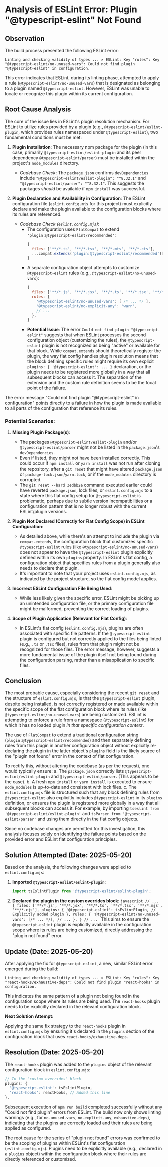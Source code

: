 # Analysis of ESLint Error: Plugin "@typescript-eslint" Not Found

## Observation

The build process presented the following ESLint error:

`Linting and checking validity of types ... ⨯ ESLint: Key "rules": Key "@typescript-eslint/no-unused-vars": Could not find plugin "@typescript-eslint" in configuration.`

This error indicates that ESLint, during its linting phase, attempted to apply a rule (`@typescript-eslint/no-unused-vars`) that is designated as belonging to a plugin named `@typescript-eslint`. However, ESLint was unable to locate or recognize this plugin within its current configuration.

## Root Cause Analysis

The core of the issue lies in ESLint's plugin resolution mechanism. For ESLint to utilize rules provided by a plugin (e.g., `@typescript-eslint/eslint-plugin`, which provides rules namespaced under `@typescript-eslint`), two fundamental conditions must be met:

1.  **Plugin Installation**: The necessary npm package for the plugin (in this case, primarily `@typescript-eslint/eslint-plugin` and its peer dependency `@typescript-eslint/parser`) must be installed within the project's `node_modules` directory.

    - _Codebase Check_: The `package.json` confirms `devDependencies` include `"@typescript-eslint/eslint-plugin": "^8.32.1"` and `"@typescript-eslint/parser": "^8.32.1"`. This suggests the packages _should_ be available if `npm install` was successful.

2.  **Plugin Declaration and Availability in Configuration**: The ESLint configuration file (`eslint.config.mjs` for this project) must explicitly declare and make the plugin available to the configuration blocks where its rules are referenced.
    - _Codebase Check (`eslint.config.mjs`)_:
      - The configuration uses `FlatCompat` to extend `'plugin:@typescript-eslint/recommended'`:
        ```javascript
        {
          files: ['**/*.ts', '**/*.tsx', '**/*.mts', '**/*.cts'],
          ...compat.extends('plugin:@typescript-eslint/recommended')[0],
        }
        ```
      - A separate configuration object attempts to customize `@typescript-eslint` rules (e.g., `@typescript-eslint/no-unused-vars`):
        ```javascript
        {
          files: ['**/*.js', '**/*.jsx', '**/*.ts', '**/*.tsx', '**/*.mjs', '**/*.cjs'],
          rules: {
            '@typescript-eslint/no-unused-vars': [ /* ... */ ],
            '@typescript-eslint/no-explicit-any': 'warn',
            // ...
          },
        }
        ```
      - **Potential Issue**: The error `Could not find plugin "@typescript-eslint"` suggests that when ESLint processes the second configuration object (customizing the rules), the `@typescript-eslint` plugin is not recognized as being "active" or available for that block. While `compat.extends` should theoretically register the plugin, the way flat config handles plugin resolution means that the block defining specific rules might require its own explicit `plugins: { '@typescript-eslint': ... }` declaration, or the plugin needs to be registered more globally in a way that all subsequent blocks can access it. The separation of the extension and the custom rule definition seems to be the focal point of the failure.

The error message "Could not find plugin "@typescript-eslint" in configuration" points directly to a failure in how the plugin is made available to all parts of the configuration that reference its rules.

### Potential Scenarios:

1.  **Missing Plugin Package(s)**:

    - The packages `@typescript-eslint/eslint-plugin` and/or `@typescript-eslint/parser` might not be listed in the `package.json`'s `devDependencies`.
    - Even if listed, they might not have been installed correctly. This could occur if `npm install` or `yarn install` was not run after cloning the repository, after a `git reset` that might have altered `package.json` or `package-lock.json`/`yarn.lock`, or if the `node_modules` directory is corrupted.
    - The `git reset --hard 3edbb2e` command executed earlier could have reverted `package.json`, lock files, or `eslint.config.mjs` to a state where this flat config setup for `@typescript-eslint` is problematic, perhaps due to subtle version incompatibilities or a configuration pattern that is no longer robust with the current ESLint/plugin versions.

2.  **Plugin Not Declared (Correctly for Flat Config Scope) in ESLint Configuration**:

    - As detailed above, while there's an attempt to include the plugin via `compat.extends`, the configuration block that customizes specific `@typescript-eslint` rules (like `@typescript-eslint/no-unused-vars`) does not appear to have the `@typescript-eslint` plugin explicitly defined within its own `plugins` property. In ESLint's flat config, a configuration object that specifies rules from a plugin generally also needs to declare that plugin.
    - It's important to note that your project uses `eslint.config.mjs`, as indicated by the project structure, so the flat config model applies.

3.  **Incorrect ESLint Configuration File Being Used**:

    - While less likely given the specific error, ESLint might be picking up an unintended configuration file, or the primary configuration file might be malformed, preventing the correct loading of plugins.

4.  **Scope of Plugin Application (Relevant for Flat Config)**:
    - In ESLint's flat config (`eslint.config.mjs`), plugins are often associated with specific file patterns. If the `@typescript-eslint` plugin is configured but not correctly applied to the files being linted (e.g., `.ts` or `.tsx` files), rules from that plugin might not be recognized for those files. The error message, however, suggests a more fundamental issue of the plugin itself not being found during the configuration parsing, rather than a misapplication to specific files.

## Conclusion

The most probable cause, especially considering the recent `git reset` and the structure of `eslint.config.mjs`, is that the `@typescript-eslint` plugin, despite being installed, is not correctly registered or made available within the specific scope of the flat configuration block where its rules (like `@typescript-eslint/no-unused-vars`) are being customized. ESLint is attempting to enforce a rule from a namespace (`@typescript-eslint`) for which it has no loaded plugin _in that specific configuration context_.

The use of `FlatCompat` to extend a traditional configuration string (`plugin:@typescript-eslint/recommended`) and then separately defining rules from this plugin in another configuration object without explicitly re-declaring the plugin in the latter object's `plugins` field is the likely source of the "plugin not found" error in the context of flat configuration.

To rectify this, without altering the codebase (as per the request), one would typically ensure:
a. The `package.json` correctly lists `@typescript-eslint/eslint-plugin` and `@typescript-eslint/parser`. (This appears to be the case).
b. A fresh `npm install` or `yarn install` is executed to ensure `node_modules` is up-to-date and consistent with lock files.
c. The `eslint.config.mjs` file is structured such that any block defining rules from `@typescript-eslint` also explicitly includes `@typescript-eslint` in its `plugins` definition, or ensures the plugin is registered more globally in a way that all subsequent blocks can access it. For example, by importing `tseslint from '@typescript-eslint/eslint-plugin'` and `tsParser from '@typescript-eslint/parser'` and using them directly in the flat config objects.

Since no codebase changes are permitted for this investigation, this analysis focuses solely on identifying the failure points based on the provided error and ESLint flat configuration principles.

## Solution Attempted (Date: 2025-05-20)

Based on the analysis, the following changes were applied to `eslint.config.mjs`:

1.  **Imported `@typescript-eslint/eslint-plugin`**:
    ```javascript
    import tsEslintPlugin from '@typescript-eslint/eslint-plugin';
    ```
2.  **Declared the plugin in the custom overrides block**:
    `javascript
// ...
{
  files: ['**/*.js', '**/*.jsx', '**/*.ts', '**/*.tsx', '**/*.mjs', '**/*.cjs'],
  plugins: {
    '@typescript-eslint': tsEslintPlugin, // Explicitly added plugin
  },
  rules: {
    '@typescript-eslint/no-unused-vars': [/* ... */],
    // ...
  },
}
// ...
`
    This aims to ensure the `@typescript-eslint` plugin is explicitly available in the configuration scope where its rules are being customized, directly addressing the "plugin not found" error.

## Update (Date: 2025-05-20)

After applying the fix for `@typescript-eslint`, a new, similar ESLint error emerged during the build:

`Linting and checking validity of types ... ⨯ ESLint: Key "rules": Key "react-hooks/exhaustive-deps": Could not find plugin "react-hooks" in configuration.`

This indicates the same pattern of a plugin not being found in the configuration scope where its rules are being used. The `react-hooks` plugin needs to be explicitly declared in the relevant configuration block.

**Next Solution Attempt:**

Applying the same fix strategy to the `react-hooks` plugin in `eslint.config.mjs` by ensuring it's declared in the `plugins` section of the configuration block that uses `react-hooks/exhaustive-deps`.

## Resolution (Date: 2025-05-20)

The `react-hooks` plugin was added to the `plugins` object of the relevant configuration block in `eslint.config.mjs`:

```javascript
// In the "custom overrides" block
plugins: {
  '@typescript-eslint': tsEslintPlugin,
  'react-hooks': reactHooks, // Added this line
},
```

Subsequent execution of `npm run build` completed successfully without any "Could not find plugin" errors from ESLint. The build now only shows linting warnings (e.g., for `no-unused-vars`, `no-explicit-any`, `exhaustive-deps`), indicating that the plugins are correctly loaded and their rules are being applied as configured.

The root cause for the series of "plugin not found" errors was confirmed to be the scoping of plugins within ESLint's flat configuration (`eslint.config.mjs`). Plugins need to be explicitly available (e.g., declared in a `plugins` object) within the configuration block where their rules are directly referenced or customized.
